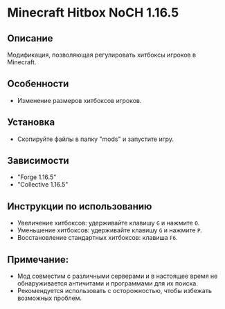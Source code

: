 # Minecraft Hitbox NoCH 1.16.5

## Описание
Модификация, позволяющая регулировать хитбоксы игроков в Minecraft.

## Особенности
- Изменение размеров хитбоксов игроков.

## Установка
- Скопируйте файлы в папку "mods" и запустите игру.

## Зависимости
- "Forge 1.16.5"
- "Collective 1.16.5"

## Инструкции по использованию
- Увеличение хитбоксов: удерживайте клавишу `G` и нажмите `O`.
- Уменьшение хитбоксов: удерживайте клавишу `G` и нажмите `P`.
- Восстановление стандартных хитбоксов: клавиша `F6`.

## Примечание:
- Мод совместим с различными серверами и в настоящее время не обнаруживается античитами и программами для их поиска.
- Рекомендуется использовать с осторожностью, чтобы избежать возможных проблем.
